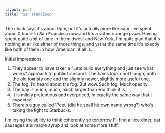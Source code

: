 ```yaml
---
layout: post
title: "San Francisco"
---
```

The clock says it's about 9pm, but it's actually more like 5am. I've spent about 5 hours in San Francisco now and it's a rather strange place. Having spent quite a bit of time in the midwest and New York, I'm quite glad that it's nothing at all like either of those things, and yet at the same time it's exactly like both of them in how 'American' it all is.

Initial impressions.

1. They appear to have taken a "Lets build everything and just see what works" approach to public transport. The trams look cool though, both the old touristy one and the slightly newer, slightly more useful one.
2. The fog. I'd heard about the fog. But wow. Such fog. Much opacity.
3. The bay is much, much, much larger than you think it is.
4. It is mildly pretentious and overpriced, in exactly the same way that I expected.
5. There's a guy called 'Peet' (did he spell his own name wrong?) who's taking the fight to Starbucks.

I'm losing the ability to think coherently so tomorrow I'll find a nice diner, eat sausages and maple syrup and look at some more stuff. 